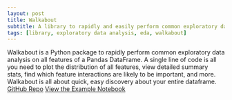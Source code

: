 ```yaml
---
layout: post
title: Walkabout
subtitle: A library to rapidly and easily perform common exploratory data analysis
tags: [library, exploratory data analysis, eda, walkabout]
---
```

Walkabout is a Python package to rapidly perform common exploratory data analysis on all features of a Pandas DataFrame. A single line of code is all you need to plot the distribution of all features, view detailed summary stats, find which feature interactions are likely to be important, and more. Walkabout is all about quick, easy discovery about your entire dataframe.
[GitHub Repo](https://github.com/bundickm/walkabout)
[View the Example Notebook](https://colab.research.google.com/drive/1Tufo97ZclCujjPtHhNoXNkjGKloi6y4S)


